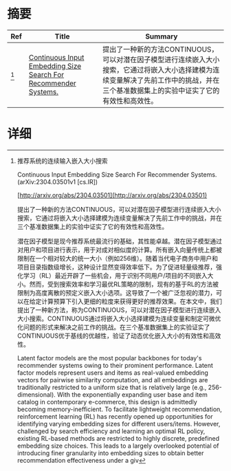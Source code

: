 # 摘要

| Ref | Title | Summary |
| --- | --- | --- |
| [^1] | [Continuous Input Embedding Size Search For Recommender Systems.](http://arxiv.org/abs/2304.03501) | 提出了一种新的方法CONTINUOUS，可以对潜在因子模型进行连续嵌入大小搜索，它通过将嵌入大小选择建模为连续变量解决了先前工作中的挑战，并在三个基准数据集上的实验中证实了它的有效性和高效性。 |

# 详细

[^1]: 推荐系统的连续输入嵌入大小搜索

    Continuous Input Embedding Size Search For Recommender Systems. (arXiv:2304.03501v1 [cs.IR])

    [http://arxiv.org/abs/2304.03501](http://arxiv.org/abs/2304.03501)

    提出了一种新的方法CONTINUOUS，可以对潜在因子模型进行连续嵌入大小搜索，它通过将嵌入大小选择建模为连续变量解决了先前工作中的挑战，并在三个基准数据集上的实验中证实了它的有效性和高效性。

    

    潜在因子模型是现今推荐系统最流行的基础，其性能卓越。潜在因子模型通过对用户和项目进行表示，用于对成对相似度的计算。所有嵌入向量传统上都被限制在一个相对较大的统一大小（例如256维）。随着当代电子商务中用户和项目目录指数级增长，这种设计显然变得效率低下。为了促进轻量级推荐，强化学习（RL）最近开辟了一些机会，用于识别不同用户/项目的不同嵌入大小。然而，受到搜索效率和学习最优RL策略的限制，现有的基于RL的方法被限制为高度离散的预定义嵌入大小选项。这导致了一个被广泛忽视的潜力，可以在给定计算预算下引入更细的粒度来获得更好的推荐效果。在本文中，我们提出了一种新方法，称为CONTINUOUS，可以对潜在因子模型进行连续嵌入大小搜索。CONTINUOUS通过将嵌入大小选择建模为连续变量和制定可微优化问题的形式来解决之前工作的挑战。在三个基准数据集上的实验证实了CONTINUOUS优于基线的优越性，验证了动态优化嵌入大小的有效性和高效性。

    Latent factor models are the most popular backbones for today's recommender systems owing to their prominent performance. Latent factor models represent users and items as real-valued embedding vectors for pairwise similarity computation, and all embeddings are traditionally restricted to a uniform size that is relatively large (e.g., 256-dimensional). With the exponentially expanding user base and item catalog in contemporary e-commerce, this design is admittedly becoming memory-inefficient. To facilitate lightweight recommendation, reinforcement learning (RL) has recently opened up opportunities for identifying varying embedding sizes for different users/items. However, challenged by search efficiency and learning an optimal RL policy, existing RL-based methods are restricted to highly discrete, predefined embedding size choices. This leads to a largely overlooked potential of introducing finer granularity into embedding sizes to obtain better recommendation effectiveness under a giv
    


